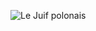 ![Le Juif polonais](https://upload.wikimedia.org/wikipedia/commons/thumb/1/1c/Altolamprologus_compressiceps_-_Karlsruhe_Zoo_01.jpg/400px-Altolamprologus_compressiceps_-_Karlsruhe_Zoo_01.jpg)